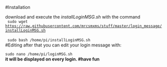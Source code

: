 #Installation

download and execute the <i>installLoginMSG.sh</i> with the command
<br>
<code>
sudo wget https://raw.githubusercontent.com/mrcsmxms/stuff/master/login_message/installLoginMSG.sh
</code>
<br>
<code>
sudo bash /home/pi/installLoginMSG.sh
</code>
<br>
#Editing
after that you can edit your login message with:<br>
<code>
sudo nano /home/pi/loginMSG.sh
</code>
<br>
<b>
it will be displayed on every login. 
#have fun
</b>
